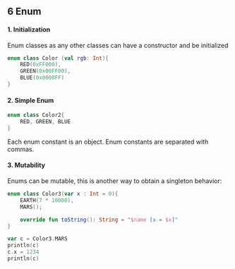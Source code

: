 ## 6 Enum

#### 1. Initialization
Enum classes as any other classes can have a constructor and be initialized
~~~Kotlin
enum class Color (val rgb: Int){
    RED(0xFF000),
    GREEN(0x00FF00),
    BLUE(0x0000FF)
}
~~~

#### 2. Simple Enum

~~~Kotlin
enum class Color2{
    RED, GREEN, BLUE
}
~~~
Each enum constant is an object. Enum constants are separated with commas.

#### 3. Mutability
Enums can be mutable, this is another way to obtain a singleton behavior:

~~~Kotlin
enum class Color3(var x : Int = 0){
    EARTH(7 * 10000),
    MARS();

    override fun toString(): String = "$name [x = $x]"
}
~~~

~~~Kotlin
var c = Color3.MARS
println(c)
c.x = 1234
println(c)
~~~

